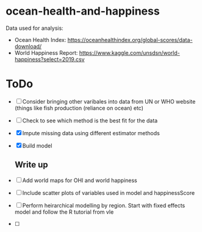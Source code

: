 # ocean-health-and-happiness

Data used for analysis:
  - Ocean Health Index: https://oceanhealthindex.org/global-scores/data-download/
  - World Happiness Report: https://www.kaggle.com/unsdsn/world-happiness?select=2019.csv
  
  
# ToDo

- [ ] Consider bringing other varibales into data from UN or WHO website (things like fish production (reliance on ocean) etc) 
- [ ] Check to see which method is the best fit for the data
- [X] Impute missing data using different estimator methods
- [X] Build model

	## Write up
	
- [ ] Add world maps for OHI and world happiness
- [ ] Include scatter plots of variables used in model and happinessScore
- [ ] Perform heirarchical modelling by region. Start with fixed effects model and follow the R tutorial from vle
- [ ] 


